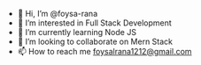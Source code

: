 - 👋 Hi, I’m @foysa-rana
- 👀 I’m interested in Full Stack Development 
- 🌱 I’m currently learning Node JS
- 💞️ I’m looking to collaborate on Mern Stack
- 📫 How to reach me foysalrana1212@gmail.com

<!---
foysa-rana/foysa-rana is a ✨ special ✨ repository because its `README.md` (this file) appears on your GitHub profile.
You can click the Preview link to take a look at your changes.
--->
